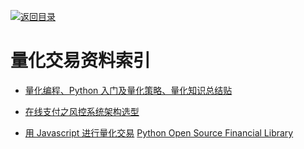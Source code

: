 [![返回目录](https://parg.co/UGo)](https://github.com/wxyyxc1992/Awesome-Links) 
 
 


# 量化交易资料索引

* [量化编程、Python 入门及量化策略、量化知识总结贴](https://xueqiu.com/7381621247/64925383)

- [在线支付之风控系统架构选型](http://www.infoq.com/cn/articles/risk-management-analysis-system)

- [用 Javascript 进行量化交易](https://github.com/zeropool/botvs) [Python Open Source Financial Library ](https://github.com/thalesians/pythalesians)
